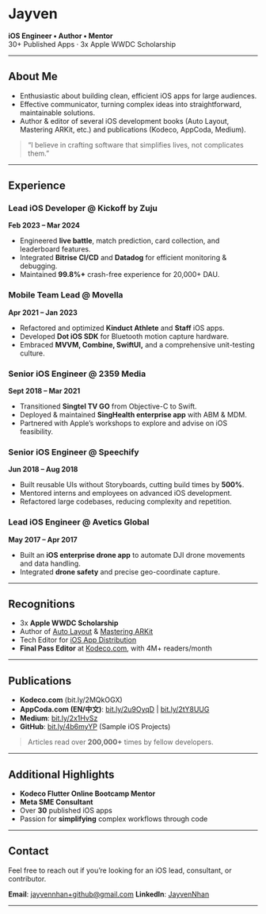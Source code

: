 <!-- 
  Minimalist README in OpenAI-Inspired Design
  For: J A Y V E N N  H A N
-->

# Jayven

**iOS Engineer • Author • Mentor**  
30+ Published Apps · 3x Apple WWDC Scholarship

---

## About Me

- Enthusiastic about building clean, efficient iOS apps for large audiences.  
- Effective communicator, turning complex ideas into straightforward, maintainable solutions.  
- Author & editor of several iOS development books (Auto Layout, Mastering ARKit, etc.) and publications (Kodeco, AppCoda, Medium).

> “I believe in crafting software that simplifies lives, not complicates them.”

---

## Experience

### Lead iOS Developer @ Kickoff by Zuju  
**Feb 2023 – Mar 2024**  
- Engineered **live battle**, match prediction, card collection, and leaderboard features.  
- Integrated **Bitrise CI/CD** and **Datadog** for efficient monitoring & debugging.  
- Maintained **99.8%+** crash-free experience for 20,000+ DAU.  

### Mobile Team Lead @ Movella  
**Apr 2021 – Jan 2023**  
- Refactored and optimized **Kinduct Athlete** and **Staff** iOS apps.  
- Developed **Dot iOS SDK** for Bluetooth motion capture hardware.  
- Embraced **MVVM, Combine, SwiftUI,** and a comprehensive unit-testing culture.

### Senior iOS Engineer @ 2359 Media  
**Sept 2018 – Mar 2021**  
- Transitioned **Singtel TV GO** from Objective-C to Swift.  
- Deployed & maintained **SingHealth enterprise app** with ABM & MDM.  
- Partnered with Apple’s workshops to explore and advise on iOS feasibility.

### Senior iOS Engineer @ Speechify  
**Jun 2018 – Aug 2018**  
- Built reusable UIs without Storyboards, cutting build times by **500%**.  
- Mentored interns and employees on advanced iOS development.  
- Refactored large codebases, reducing complexity and repetition.

### Lead iOS Engineer @ Avetics Global  
**May 2017 – Apr 2017**  
- Built an **iOS enterprise drone app** to automate DJI drone movements and data handling.  
- Integrated **drone safety** and precise geo-coordinate capture.  

---

## Recognitions

- 3x **Apple WWDC Scholarship**
- Author of [Auto Layout](#) & [Mastering ARKit](#)  
- Tech Editor for [iOS App Distribution](#)  
- **Final Pass Editor** at [Kodeco.com](bit.ly/2MQkOGX), with 4M+ readers/month  

---

## Publications

- **Kodeco.com** (bit.ly/2MQkOGX)  
- **AppCoda.com (EN/中文)**: [bit.ly/2u9OyqD](bit.ly/2u9OyqD) | [bit.ly/2tY8UUG](bit.ly/2tY8UUG)  
- **Medium**: [bit.ly/2x1HvSz](bit.ly/2x1HvSz)  
- **GitHub**: [bit.ly/4b6myYP](bit.ly/4b6myYP) (Sample iOS Projects)

> Articles read over **200,000+** times by fellow developers.

---

## Additional Highlights

- **Kodeco Flutter Online Bootcamp Mentor**  
- **Meta SME Consultant**  
- Over **30** published iOS apps  
- Passion for **simplifying** complex workflows through code

---

## Contact

Feel free to reach out if you’re looking for an iOS lead, consultant, or contributor.

**Email**: [jayvennhan+github@gmail.com](mailto:jayvennhan+github@gmail.com)
**LinkedIn**: [JayvenNhan](https://www.linkedin.com/in/jayvenn/)  

---

<!-- END OF README -->
